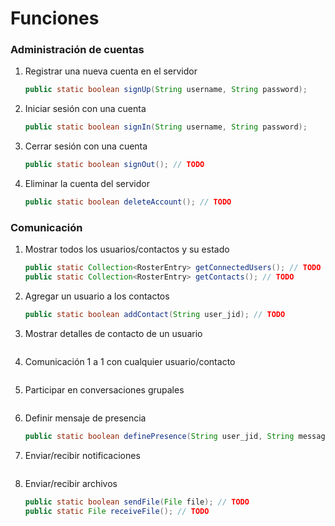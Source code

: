 # Funciones
### Administración de cuentas
1) Registrar una nueva cuenta en el servidor
	```java
	public static boolean signUp(String username, String password);
	```
2) Iniciar sesión con una cuenta
	```java
	public static boolean signIn(String username, String password);
	```
3) Cerrar sesión con una cuenta
	```java
	public static boolean signOut(); // TODO
	```
4) Eliminar la cuenta del servidor
	```java
	public static boolean deleteAccount(); // TODO
	```
### Comunicación
1) Mostrar todos los usuarios/contactos y su estado
	```java
	public static Collection<RosterEntry> getConnectedUsers(); // TODO
	public static Collection<RosterEntry> getContacts(); // TODO
	```
2) Agregar un usuario a los contactos
	```java
	public static boolean addContact(String user_jid); // TODO
	```
3) Mostrar detalles de contacto de un usuario
	```java

	```
4) Comunicación 1 a 1 con cualquier usuario/contacto
	```java

	```
5) Participar en conversaciones grupales
	```java

	```
6) Definir mensaje de presencia
	```java
	public static boolean definePresence(String user_jid, String message); // TODO
	```
7) Enviar/recibir notificaciones
	```java

	```
8) Enviar/recibir archivos
	```java
	public static boolean sendFile(File file); // TODO
	public static File receiveFile(); // TODO
	```